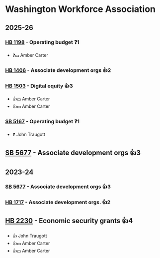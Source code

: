 # Washington Workforce Association
## 2025-26

### [HB 1198](/bill/2025-26/hb/1198/) - Operating budget   ❓1
* ❓💵 Amber Carter

### [HB 1406](/bill/2025-26/hb/1406/) - Associate development orgs 👍2  

### [HB 1503](/bill/2025-26/hb/1503/) - Digital equity 👍3  
* 👍💵 Amber Carter
* 👍💵 Amber Carter

### [SB 5167](/bill/2025-26/sb/5167/) - Operating budget   ❓1
* ❓ John Traugott

## [SB 5677](/bill/2025-26/sb/5677/) - Associate development orgs 👍3  

## 2023-24

### [SB 5677](/bill/2023-24/sb/5677/) - Associate development orgs 👍3  

### [HB 1717](/bill/2023-24/hb/1717/) - Associate development orgs. 👍2  

## [HB 2230](/bill/2023-24/hb/2230/) - Economic security grants 👍4  
* 👍 John Traugott
* 👍💵 Amber Carter
* 👍💵 Amber Carter
